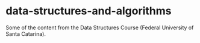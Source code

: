 # data-structures-and-algorithms
Some of the content from the Data Structures Course (Federal University of Santa Catarina). 
